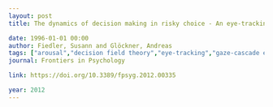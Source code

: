 ```yaml
---
layout: post
title: The dynamics of decision making in risky choice - An eye-tracking analysis

date: 1996-01-01 00:00
author: Fiedler, Susann and Glöckner, Andreas
tags: ["arousal","decision field theory","eye-tracking","gaze-cascade effect","heuristics","parallel constraint satisfaction","risky choices"]
journal: Frontiers in Psychology

link: https://doi.org/10.3389/fpsyg.2012.00335

year: 2012
---
```



